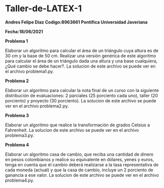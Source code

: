 # Taller-de-LATEX-1
**Andres Felipe Diaz 
Codigo:8963661
Pontifica Universidad Javeriana**

**Fecha:18/06/2021**

**Problema 1**

Elaborar un algoritmo para calcular el área de un triángulo cuya altura es de 30 cm y la base de 50 cm. Realizar una versión genérica de este algoritmo para calcular el área de un triángulo dada una altura y una base cualquiera, ¿Qué cambio se debe hacer?. La solucion de este archivo se puede ver en el archivo problema1.py.

**Problema 2**

Elaborar un algoritmo para calcular la nota final de un curso con la siguiente distribución de
evaluaciones: 2 parciales (25 porciento cada uno), taller (20 porciento) y proyecto (30 porciento). La solucion de este archivo se puede ver en el archivo problema2.py.

**Problema 3**

Elaborar un algoritmo que realice la transformación de grados Celsius a Fahrenheit. La solucion de este archivo se puede ver en el archivo problema3.py.

**Problema 4**

Elaborar un algoritmo casa de cambio, que reciba una cantidad de dinero en pesos colombianos y realice su equivalente en dólares, yenes y euros, tenga en cuenta que el cambio deberá realizarse a la tasa representativa de cada moneda (actual) y que la casa de cambio, incluye un 2 porciento de ganancia a ese valor. La solucion de este archivo se puede ver en el archivo problema4.py.
